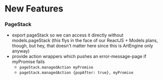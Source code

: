 

# New Features


### PageStack

- export pageStack so we can access it directly without models.pageStack (this flys in the face of our ReactJS + Models plans, though, but hey, that doesn't matter here since this is ArtEngine only anyway)
- provide action wrappers which pushes an error-message-page if myPromise fails
  - `pageStack.managedAction myPromise`
  - `pageStack.managedAction {popAfter: true}, myPromise`
